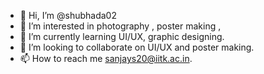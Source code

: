 - 👋 Hi, I’m @shubhada02
- 👀 I’m interested in photography , poster making , 
- 🌱 I’m currently learning UI/UX, graphic designing.
- 💞️ I’m looking to collaborate on UI/UX and poster making.
- 📫 How to reach me sanjays20@iitk.ac.in.

<!---
shubhada02/shubhada02 is a ✨ special ✨ repository because its `README.md` (this file) appears on your GitHub profile.
You can click the Preview link to take a look at your changes.
--->
